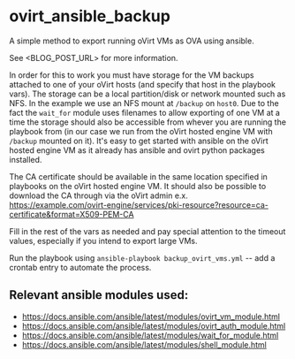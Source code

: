 # ovirt_ansible_backup
A simple method to export running oVirt VMs as OVA using ansible.

See <BLOG_POST_URL> for more information.

In order for this to work you must have storage for the VM backups attached to one of your oVirt hosts (and specify that host in the playbook vars). The storage can be a local partition/disk or network mounted such as NFS. In the example we use an NFS mount at `/backup` on `host0`. Due to the fact the `wait_for` module uses filenames to allow exporting of one VM at a time the storage should also be accessible from whever you are running the playbook from (in our case we run from the oVirt hosted engine VM with `/backup` mounted on it). It's easy to get started with ansible on the oVirt hosted engine VM as it already has ansible and ovirt python packages installed.

The CA certificate should be available in the same location specified in playbooks on the oVirt hosted engine VM. It should also be possible to download the CA through via the oVirt admin e.x. https://example.com/ovirt-engine/services/pki-resource?resource=ca-certificate&format=X509-PEM-CA

Fill in the rest of the vars as needed and pay special attention to the timeout values, especially if you intend to export large VMs.

Run the playbook using `ansible-playbook backup_ovirt_vms.yml` -- add a crontab entry to automate the process.

## Relevant ansible modules used:

* https://docs.ansible.com/ansible/latest/modules/ovirt_vm_module.html
* https://docs.ansible.com/ansible/latest/modules/ovirt_auth_module.html
* https://docs.ansible.com/ansible/latest/modules/wait_for_module.html
* https://docs.ansible.com/ansible/latest/modules/shell_module.html
